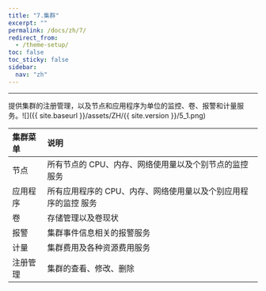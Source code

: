 ```yaml
---
title: "7.集群"
excerpt: ""
permalink: /docs/zh/7/
redirect_from:
  - /theme-setup/
toc: false
toc_sticky: false
sidebar:
  nav: "zh"
---
```


---
提供集群的注册管理，以及节点和应用程序为单位的监控、卷、报警和计量服务。![]({{ site.baseurl }}/assets/ZH/{{ site.version }}/5_1.png)

| **集群菜单** | **说明** |
| :--- | :--- |
| 节点 | 所有节点的 CPU、内存、网络使用量以及个别节点的监控服务 |
| 应用程序 | 所有应用程序的 CPU、内存、网络使用量以及个别应用程序的监控 服务 |
| 卷 | 存储管理以及卷现状 |
| 报警 | 集群事件信息相关的报警服务 |
| 计量 | 集群费用及各种资源费用服务 |
| 注册管理 | 集群的查看、修改、删除 |
